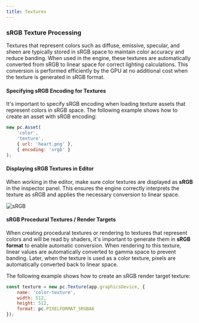 ```yaml
---
title: Textures
---
```


### sRGB Texture Processing

Textures that represent colors such as diffuse, emissive, specular, and sheen are typically stored in sRGB space to maintain color accuracy and reduce banding. When used in the engine, these textures are automatically converted from sRGB to linear space for correct lighting calculations. This conversion is performed efficiently by the GPU at no additional cost when the texture is generated in sRGB format.

#### **Specifying sRGB Encoding for Textures**

It's important to specify sRGB encoding when loading texture assets that represent colors in sRGB space. The following example shows how to create an asset with sRGB encoding:

```javascript
new pc.Asset(
    'color',
    'texture',
    { url: 'heart.png' },
    { encoding: 'srgb' }
);
```

#### **Displaying sRGB Textures in Editor**

When working in the editor, make sure color textures are displayed as **sRGB** in the inspector panel. This ensures the engine correctly interprets the texture as sRGB and applies the necessary conversion to linear space.

![sRGB](/img/user-manual/graphics/linear-workflow/srgb-editor.png)

#### **sRGB Procedural Textures / Render Targets**

When creating procedural textures or rendering to textures that represent colors and will be read by shaders, it's important to generate them in **sRGB format** to enable automatic conversion. When rendering to this texture, linear values are automatically converted to gamma space to prevent banding. Later, when the texture is used as a color texture, pixels are automatically converted back to linear space.

The following example shows how to create an sRGB render target texture:

```javascript
const texture = new pc.Texture(app.graphicsDevice, {
    name: 'color-texture',
    width: 512,
    height: 512,
    format: pc.PIXELFORMAT_SRGBA8
});
```
